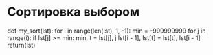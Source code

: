 # Сортировка выбором


def my_sort(lst):
    for i in range(len(lst), 1, -1):
        min = -999999999
        for j in range(i):
           if lst[j] >= min:
                min, t = lst[j], j
        lst[i - 1], lst[t] = lst[t], lst[i - 1]
    return(lst)
